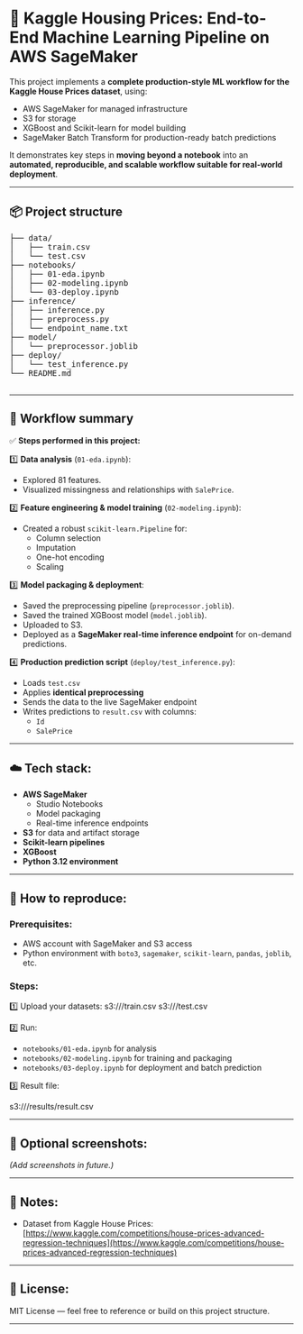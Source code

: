 # 🏡 Kaggle Housing Prices: End-to-End Machine Learning Pipeline on AWS SageMaker

This project implements a **complete production-style ML workflow for the Kaggle House Prices dataset**, using:
- AWS SageMaker for managed infrastructure
- S3 for storage
- XGBoost and Scikit-learn for model building
- SageMaker Batch Transform for production-ready batch predictions

It demonstrates key steps in **moving beyond a notebook** into an **automated, reproducible, and scalable workflow suitable for real-world deployment**.

---

## 📦 Project structure
<pre>
├── data/
│   ├── train.csv
│   └── test.csv
├── notebooks/
│   ├── 01-eda.ipynb
│   ├── 02-modeling.ipynb
│   └── 03-deploy.ipynb
├── inference/
│   ├── inference.py
│   ├── preprocess.py
│   └── endpoint_name.txt
├── model/
│   └── preprocessor.joblib
├── deploy/
│   └── test_inference.py
└── README.md
  </pre>
---

## 🚀 Workflow summary
✅ **Steps performed in this project:**

1️⃣ **Data analysis** (`01-eda.ipynb`):
- Explored 81 features.
- Visualized missingness and relationships with `SalePrice`.

2️⃣ **Feature engineering & model training** (`02-modeling.ipynb`):
- Created a robust `scikit-learn.Pipeline` for:
  - Column selection
  - Imputation
  - One-hot encoding
  - Scaling

3️⃣ **Model packaging & deployment**:
- Saved the preprocessing pipeline (`preprocessor.joblib`).
- Saved the trained XGBoost model (`model.joblib`).
- Uploaded to S3.
- Deployed as a **SageMaker real-time inference endpoint** for on-demand predictions.

4️⃣ **Production prediction script** (`deploy/test_inference.py`):
- Loads `test.csv`
- Applies **identical preprocessing**
- Sends the data to the live SageMaker endpoint
- Writes predictions to `result.csv` with columns:
  - `Id`
  - `SalePrice`

---

## ☁️ Tech stack:
- **AWS SageMaker**
  - Studio Notebooks
  - Model packaging
  - Real-time inference endpoints
- **S3** for data and artifact storage
- **Scikit-learn pipelines**
- **XGBoost**
- **Python 3.12 environment**

---

## 🔧 How to reproduce:
### Prerequisites:
- AWS account with SageMaker and S3 access
- Python environment with `boto3`, `sagemaker`, `scikit-learn`, `pandas`, `joblib`, etc.

### Steps:
1️⃣ Upload your datasets:
s3://<your-bucket>/train.csv
s3://<your-bucket>/test.csv

2️⃣ Run:
- `notebooks/01-eda.ipynb` for analysis
- `notebooks/02-modeling.ipynb` for training and packaging
- `notebooks/03-deploy.ipynb` for deployment and batch prediction

3️⃣ Result file:

s3://<your-bucket>/results/result.csv


---

## 📸 Optional screenshots:
*(Add screenshots in future.)*

---

## 📝 Notes:
- Dataset from Kaggle House Prices: [https://www.kaggle.com/competitions/house-prices-advanced-regression-techniques](https://www.kaggle.com/competitions/house-prices-advanced-regression-techniques)


---

## 📄 License:
MIT License — feel free to reference or build on this project structure.

---
